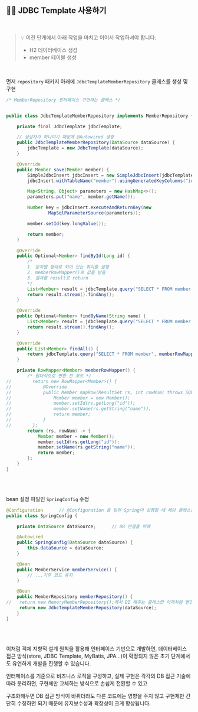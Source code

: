 ## 🧑‍💻 JDBC Template 사용하기

<br />

> 💡 이전 단계에서 아래 작업을 마치고 이어서 작업하셔야 합니다.
> - H2 데이터베이스 생성
> - member 테이블 생성

<br />

먼저 `repository` 패키지 아래에 `JdbcTemplateMemberRepository` 클래스를 생성 및 구현
```java
/* MemberRepository 인터페이스 구현하는 클래스 */


public class JdbcTemplateMemberRepository implements MemberRepository {

    private final JdbcTemplate jdbcTemplate;

    // 생성자가 하나이기 때문에 @Autowired 생량
    public JdbcTemplateMemberRepository(DataSource dataSource) {
        jdbcTemplate = new JdbcTemplate(dataSource);
    }

    @Override
    public Member save(Member member) {
        SimpleJdbcInsert jdbcInsert = new SimpleJdbcInsert(jdbcTemplate);
        jdbcInsert.withTableName("member").usingGeneratedKeyColumns("id");

        Map<String, Object> parameters = new HashMap<>();
        parameters.put("name", member.getName());

        Number key = jdbcInsert.executeAndReturnKey(new
                MapSqlParameterSource(parameters));

        member.setId(key.longValue());

        return member;
    }

    @Override
    public Optional<Member> findById(Long id) {
        /*
        1. 문자열 형태로 되어 있는 쿼리를 실행
        2. memberRowMapper()로 값을 받음
        3. 결과를 result로 return
        */
        List<Member> result = jdbcTemplate.query("SELECT * FROM member WHERE id = ?", memberRowMapper(), id);
        return result.stream().findAny();
    }

    @Override
    public Optional<Member> findByName(String name) {
        List<Member> result = jdbcTemplate.query("SELECT * FROM member WHERE name = ?", memberRowMapper(), name);
        return result.stream().findAny();
    }

    @Override
    public List<Member> findAll() {
        return jdbcTemplate.query("SELECT * FROM member", memberRowMapper());
    }

    private RowMapper<Member> memberRowMapper() {
        /* 람다식으로 변환 전 코드 */
//        return new RowMapper<Member>() {
//            @Override
//            public Member mapRow(ResultSet rs, int rowNum) throws SQLException {
//                Member member = new Member();
//                member.setId(rs.getLong("id"));
//                member.setName(rs.getString("name"));
//                return member;
//            }
//        };
        return (rs, rowNum) -> {
            Member member = new Member();
            member.setId(rs.getLong("id"));
            member.setName(rs.getString("name"));
            return member;
        };
    }
}
```
<br />
<br />

bean 설정 파일인 `SpringConfig` 수정
```java
@Configuration      // @Configuration 을 달면 Spring이 실행할 때 해당 클래스를 읽게 됨.
public class SpringConfig {

    private DataSource dataSource;      // DB 연결을 위해

    @Autowired
    public SpringConfig(DataSource dataSource) {
        this.dataSource = dataSource;
    }

    @Bean
    public MemberService memberService() { 
        // ...기존 코드 유지
    }

    @Bean
    public MemberRepository memberRepository() {
//   return new MemoryMemberRepository();에서 DI 해주는 클래스만 아래처럼 변경
     return new JdbcTemplateMemberRepository(dataSource);
    }
}
```

<br />
<br />

이처럼 객체 지향적 설계 원칙을 활용해 인터페이스 기반으로 개발하면, 데이터베이스 접근 방식(store, JDBC Template, MyBatis, JPA...)이 확정되지 않은 초기 단계에서도 유연하게 개발을 진행할 수 있습니다.

인터페이스를 기준으로 비즈니스 로직을 구성하고, 실제 구현은 각각의 DB 접근 기술에 따라 분리하면, 구현체만 교체하는 방식으로 손쉽게 전환할 수 있고

구조화해두면 DB 접근 방식이 바뀌더라도 다른 코드에는 영향을 주지 않고 구현체만 간단히 수정하면 되기 때문에 유지보수성과 확장성이 크게 향상됩니다.